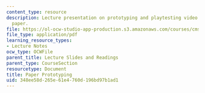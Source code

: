 ```yaml
---
content_type: resource
description: Lecture presentation on prototyping and playtesting video games with
  paper.
file: https://ol-ocw-studio-app-production.s3.amazonaws.com/courses/cms-611j-creating-video-games-fall-2014/348ee58d265e61e4760d196bd97b1ad1_MITCMS_611JF14_Paper_Prot.pdf
file_type: application/pdf
learning_resource_types:
- Lecture Notes
ocw_type: OCWFile
parent_title: Lecture Slides and Readings
parent_type: CourseSection
resourcetype: Document
title: Paper Prototyping
uid: 348ee58d-265e-61e4-760d-196bd97b1ad1
---
```

